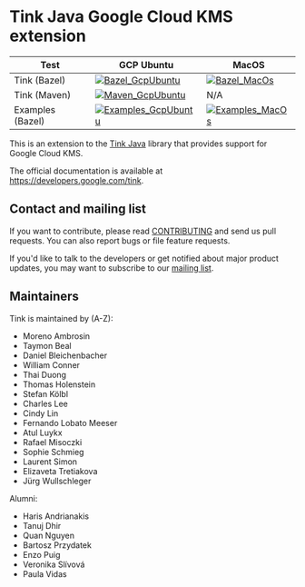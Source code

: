 # Tink Java Google Cloud KMS extension

<!-- GCP Ubuntu --->

[tink_java_gcpkms_bazel_badge_gcp_ubuntu]: https://storage.googleapis.com/tink-kokoro-build-badges/tink-java-gcpkms-bazel-gcp-ubuntu.svg
[tink_java_gcpkms_maven_badge_gcp_ubuntu]: https://storage.googleapis.com/tink-kokoro-build-badges/tink-java-gcpkms-maven-gcp-ubuntu.svg
[tink_java_gcpkms_bazel_examples_badge_gcp_ubuntu]: https://storage.googleapis.com/tink-kokoro-build-badges/tink-java-gcpkms-bazel-examples-gcp-ubuntu.svg

<!-- MacOS --->

[tink_java_gcpkms_bazel_badge_macos]: https://storage.googleapis.com/tink-kokoro-build-badges/tink-java-gcpkms-bazel-macos-external.svg
[tink_java_gcpkms_bazel_examples_badge_macos]: https://storage.googleapis.com/tink-kokoro-build-badges/tink-java-gcpkms-bazel-examples-macos-external.svg

**Test**         | **GCP Ubuntu**                                                               | **MacOS**
---------------- | ---------------------------------------------------------------------------- | ---------
Tink (Bazel)     | [![Bazel_GcpUbuntu][tink_java_gcpkms_bazel_badge_gcp_ubuntu]](#)             | [![Bazel_MacOs][tink_java_gcpkms_bazel_badge_macos]](#)
Tink (Maven)     | [![Maven_GcpUbuntu][tink_java_gcpkms_maven_badge_gcp_ubuntu]](#)             | N/A
Examples (Bazel) | [![Examples_GcpUbuntu][tink_java_gcpkms_bazel_examples_badge_gcp_ubuntu]](#) | [![Examples_MacOs][tink_java_gcpkms_bazel_examples_badge_macos]](#)

This is an extension to the
[Tink Java](https://github.com/tink-crypto/tink-java) library that provides
support for Google Cloud KMS.

The official documentation is available at https://developers.google.com/tink.

## Contact and mailing list

If you want to contribute, please read [CONTRIBUTING](docs/CONTRIBUTING.md) and
send us pull requests. You can also report bugs or file feature requests.

If you'd like to talk to the developers or get notified about major product
updates, you may want to subscribe to our
[mailing list](https://groups.google.com/forum/#!forum/tink-users).
## Maintainers

Tink is maintained by (A-Z):

-   Moreno Ambrosin
-   Taymon Beal
-   Daniel Bleichenbacher
-   William Conner
-   Thai Duong
-   Thomas Holenstein
-   Stefan Kölbl
-   Charles Lee
-   Cindy Lin
-   Fernando Lobato Meeser
-   Atul Luykx
-   Rafael Misoczki
-   Sophie Schmieg
-   Laurent Simon
-   Elizaveta Tretiakova
-   Jürg Wullschleger

Alumni:

-   Haris Andrianakis
-   Tanuj Dhir
-   Quan Nguyen
-   Bartosz Przydatek
-   Enzo Puig
-   Veronika Slívová
-   Paula Vidas
